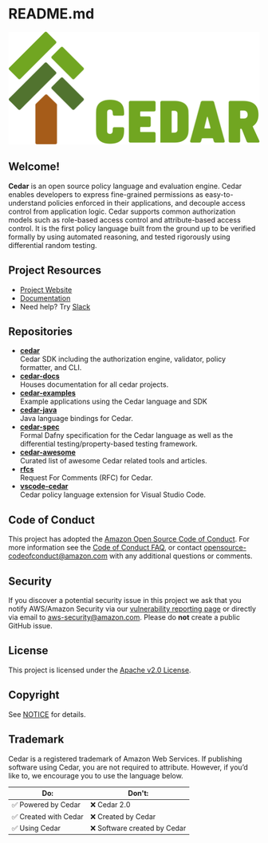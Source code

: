 # README.md

![Cedar Green Logo](logo.svg "Cedar Logo")

## Welcome!

**Cedar** is an open source policy language and evaluation engine. Cedar enables developers to express fine-grained permissions as easy-to-understand policies enforced in their applications, and decouple access control from application logic. Cedar supports common authorization models such as role-based access control and attribute-based access control. It is the first policy language built from the ground up to be verified formally by using automated reasoning, and tested rigorously using differential random testing. 


## Project Resources

* [Project Website](https://www.cedarpolicy.com/)
* [Documentation](https://docs.cedarpolicy.com/)
* Need help? Try [Slack](https://communityinviter.com/apps/cedar-policy/cedar-policy-language)

## Repositories

* **[cedar](https://github.com/cedar-policy/cedar)**  
Cedar SDK including the authorization engine, validator, policy formatter, and CLI.
* **[cedar-docs](https://github.com/cedar-policy/cedar-docs)**  
Houses documentation for all cedar projects.
* **[cedar-examples](https://github.com/cedar-policy/cedar-examples)**  
Example applications using the Cedar language and SDK
* **[cedar-java](https://github.com/cedar-policy/cedar-java)**  
Java language bindings for Cedar.
* **[cedar-spec](https://github.com/cedar-policy/cedar-spec)**  
Formal Dafny specification for the Cedar language as well as the differential testing/property-based testing framework.
* **[cedar-awesome](https://github.com/cedar-policy/cedar-awesome)**  
Curated list of awesome Cedar related tools and articles.
* **[rfcs](https://github.com/cedar-policy/rfcs)**  
Request For Comments (RFC) for Cedar.
* **[vscode-cedar](https://github.com/cedar-policy/vscode-cedar)**  
Cedar policy language extension for Visual Studio Code.

## Code of Conduct

This project has adopted the [Amazon Open Source Code of Conduct](../CODE_OF_CONDUCT.md). For more information see the [Code of Conduct FAQ](https://aws.github.io/code-of-conduct-faq), or contact [opensource-codeofconduct@amazon.com](mailto:opensource-codeofconduct@amazon.com) with any additional questions or comments.


## Security

If you discover a potential security issue in this project we ask that you notify AWS/Amazon Security via our [vulnerability reporting page](http://aws.amazon.com/security/vulnerability-reporting/) or directly via email to [aws-security@amazon.com](mailto:aws-security@amazon.com). Please do **not** create a public GitHub issue.


## License

This project is licensed under the [Apache v2.0 License](LICENSE).


## Copyright

See [NOTICE](NOTICE) for details.


## Trademark

Cedar is a registered trademark of Amazon Web Services. If publishing software using Cedar, you are not required to attribute. However, if you’d like to, we encourage you to use the language below.


|Do:	|Don't:	|
|---	|---	|
|✅ Powered by Cedar	|❌ Cedar 2.0	|
|✅ Created with Cedar	|❌ Created by Cedar	|
|✅ Using Cedar	|❌ Software created by Cedar	|


